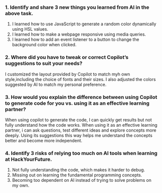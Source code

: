 
### 1. Identify and share 3 new things you learned from AI in the above task.
1. I learned how to use JavaScript to generate a random color dynamically using HSL values.
2. I learned how to make a webpage responsive using media queries.
3. I learned how to add an event listener to a button to change the  background color when clicked.

### 2. Where did you have to tweak or correct Copilot’s suggestions to suit your needs?
I customized the layout provided by Copilot to match myh own style,including the choice of fonts and their sizes. I also adjusted the colors suggested by AI to match my personal preference.

### 3. How would you explain the difference between using Copilot to generate code for you vs. using it as an effective learning partner?
When using copilot to generate the code, I can quickly get results but not fully understand how the code works.
When using it as an effective learning partner, i can ask questions, test different ideas and explore concepts more deeply. Using its suggestions this way helps me understand the concepts better and become more independent.

### 4. Identify 3 risks of relying too much on AI tools when learning at HackYourFuture.
1. Not fully understanding the code, which makes it harder to debug.
2. Missing out on learning the fundamental programming concepts.
3. Becoming too dependent on AI instead of trying to solve problems on my own.
